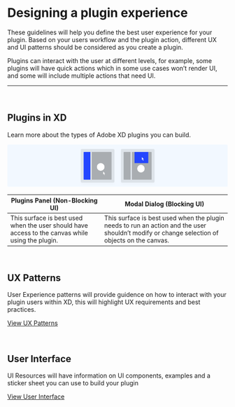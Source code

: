 # Designing a plugin experience

These guidelines will help you define the best user experience for your plugin. Based on your users workflow and the plugin action, different UX and UI patterns should be considered as you create a plugin.

Plugins can interact with the user at different levels, for example, some plugins will have quick actions which in some use cases won’t render UI, and some will include multiple actions that need UI. 

----------

 <br />
 
## Plugins in XD

Learn more about the types of Adobe XD plugins you can build.

![Panels and modals](ux-images/Design-xd-plugins-1.png)

| **Plugins Panel (Non-Blocking UI)**   | **Modal Dialog (Blocking UI)**   |
|-------------------------------------|--------------------------------|
| This surface is best used when the user should have access to the canvas while using the plugin.   | This surface is best used when the plugin needs to run an action and the user shouldn’t modify or change selection of objects on the canvas.   |

 <br />

## UX Patterns

User Experience patterns will provide guidence on how to interact with your plugin users within XD, this will highlight UX requirements and best practices.

[View UX Patterns](ux-patterns/index.md)

 <br />
 
## User Interface

UI Resources will have information on UI components, examples and a sticker sheet you can use to build your plugin 

[View User Interface](user-interface/index.md)
